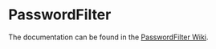 # PasswordFilter

The documentation can be found in the [PasswordFilter Wiki](https://github.com/Inperpetuammemoriam/PasswordFilter/wiki).
